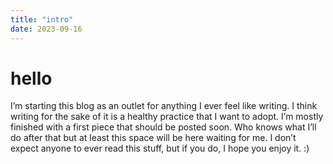```yaml
---
title: "intro"
date: 2023-09-16
---
```


# hello

I’m starting this blog as an outlet for anything I ever feel like writing. I think writing for the sake of it is a healthy practice that I want to adopt. I’m mostly finished with a first piece that should be posted soon. Who knows what I’ll do after that but at least this space will be here waiting for me. I don’t expect anyone to ever read this stuff, but if you do, I hope you enjoy it. :)
